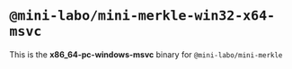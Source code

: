 # `@mini-labo/mini-merkle-win32-x64-msvc`

This is the **x86_64-pc-windows-msvc** binary for `@mini-labo/mini-merkle`

